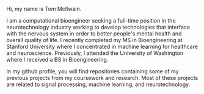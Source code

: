Hi, my name is Tom McIlwain.

I am a computational bioengineer seeking a full-time position in the neurotechnology industry working to develop technologies that interface with the nervous system in order to better people's mental health and overall quality of life. I recently completed my MS in Bioengineering at Stanford University where I concentrated in machine learning for healthcare and neuroscience. Previously, I attended the University of Washington where I received a BS in Bioengineering.

In my github profile, you will find repositories containing some of my previous projects from my coursework and research. Most of these projects are related to signal processing, machine learning, and neurotechnology.
